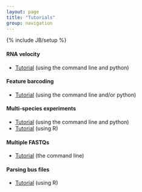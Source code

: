 ```yaml
---
layout: page
title: "Tutorials"
group: navigation
---
```


{% include JB/setup %}

#### RNA velocity
- [Tutorial](velocity_tutorial.html) (using the command line and python)

#### Feature barcoding
- [Tutorial](kite_tutorial.html) (using the command line and/or python)

#### Multi-species experiments
- [Tutorial](species_mixing.html) (using the command line and python)
- [Tutorial](https://bustools.github.io/BUS_notebooks_R/10xv2.html) (using R)

#### Multiple FASTQs 
- [Tutorial](multiple_files.html) (the command line)

#### Parsing bus files
- [Tutorial](https://bustools.github.io/BUS_notebooks_R/10xv3.html) (using R)

